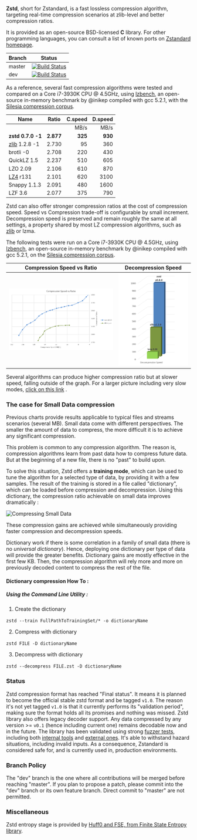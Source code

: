  **Zstd**, short for Zstandard, is a fast lossless compression algorithm,
 targeting real-time compression scenarios at zlib-level and better compression ratios.

It is provided as an open-source BSD-licensed **C** library.
For other programming languages,
you can consult a list of known ports on [Zstandard homepage](http://www.zstd.net/#other-languages).

|Branch      |Status   |
|------------|---------|
|master      | [![Build Status](https://travis-ci.org/Cyan4973/zstd.svg?branch=master)](https://travis-ci.org/Cyan4973/zstd) |
|dev         | [![Build Status](https://travis-ci.org/Cyan4973/zstd.svg?branch=dev)](https://travis-ci.org/Cyan4973/zstd) |

As a reference, several fast compression algorithms were tested and compared on a Core i7-3930K CPU @ 4.5GHz, using [lzbench], an open-source in-memory benchmark by @inikep compiled with gcc 5.2.1, with the [Silesia compression corpus].

[lzbench]: https://github.com/inikep/lzbench
[Silesia compression corpus]: http://sun.aei.polsl.pl/~sdeor/index.php?page=silesia


|Name             | Ratio | C.speed | D.speed |
|-----------------|-------|--------:|--------:|
|                 |       |   MB/s  |  MB/s   |
|**zstd 0.7.0 -1**|**2.877**|**325**| **930** |
| [zlib] 1.2.8 -1 | 2.730 |    95   |   360   |
| brotli -0       | 2.708 |   220   |   430   |
| QuickLZ 1.5     | 2.237 |   510   |   605   |
| LZO 2.09        | 2.106 |   610   |   870   |
| [LZ4] r131      | 2.101 |   620   |  3100   |
| Snappy 1.1.3    | 2.091 |   480   |  1600   |
| LZF 3.6         | 2.077 |   375   |   790   |

[zlib]:http://www.zlib.net/
[LZ4]: http://www.lz4.org/

Zstd can also offer stronger compression ratios at the cost of compression speed.
Speed vs Compression trade-off is configurable by small increment. Decompression speed is preserved and remain roughly the same at all settings, a property shared by most LZ compression algorithms, such as [zlib] or lzma.

The following tests were run on a Core i7-3930K CPU @ 4.5GHz, using [lzbench], an open-source in-memory benchmark by @inikep compiled with gcc 5.2.1, on the [Silesia compression corpus].

Compression Speed vs Ratio | Decompression Speed
---------------------------|--------------------
![Compression Speed vs Ratio](images/Cspeed4.png "Compression Speed vs Ratio") | ![Decompression Speed](images/Dspeed4.png "Decompression Speed")

Several algorithms can produce higher compression ratio but at slower speed, falling outside of the graph.
For a larger picture including very slow modes, [click on this link](images/DCspeed5.png) .


### The case for Small Data compression

Previous charts provide results applicable to typical files and streams scenarios (several MB). Small data come with different perspectives. The smaller the amount of data to compress, the more difficult it is to achieve any significant compression.

This problem is common to any compression algorithm. The reason is, compression algorithms learn from past data how to compress future data. But at the beginning of a new file, there is no "past" to build upon.

To solve this situation, Zstd offers a __training mode__, which can be used to tune the algorithm for a selected type of data, by providing it with a few samples. The result of the training is stored in a file called "dictionary", which can be loaded before compression and decompression. Using this dictionary, the compression ratio achievable on small data improves dramatically :

![Compressing Small Data](images/smallData.png "Compressing Small Data")

These compression gains are achieved while simultaneously providing faster compression and decompression speeds.

Dictionary work if there is some correlation in a family of small data (there is no _universal dictionary_).
Hence, deploying one dictionary per type of data will provide the greater benefits. Dictionary gains are mostly effective in the first few KB. Then, the compression algorithm will rely more and more on previously decoded content to compress the rest of the file.

#### Dictionary compression How To :

##### _Using the Command Line Utility_ :

1) Create the dictionary

`zstd --train FullPathToTrainingSet/* -o dictionaryName`

2) Compress with dictionary

`zstd FILE -D dictionaryName`

3) Decompress with dictionary

`zstd --decompress FILE.zst -D dictionaryName`

### Status

Zstd compression format has reached "Final status". It means it is planned to become the official stable zstd format and be tagged `v1.0`. The reason it's not yet tagged `v1.0` is that it currently performs its "validation period", making sure the format holds all its promises and nothing was missed.
Zstd library also offers legacy decoder support. Any data compressed by any version >= `v0.1` (hence including current one) remains decodable now and in the future.
The library has been validated using strong [fuzzer tests](https://en.wikipedia.org/wiki/Fuzz_testing), including both [internal tools](programs/fuzzer.c) and [external ones](http://lcamtuf.coredump.cx/afl). It's able to withstand hazard situations, including invalid inputs.
As a consequence, Zstandard is considered safe for, and is currently used in, production environments.

### Branch Policy

The "dev" branch is the one where all contributions will be merged before reaching "master". If you plan to propose a patch, please commit into the "dev" branch or its own feature branch. Direct commit to "master" are not permitted.

### Miscellaneous

Zstd entropy stage is provided by [Huff0 and FSE, from Finite State Entropy library](https://github.com/Cyan4973/FiniteStateEntropy).
